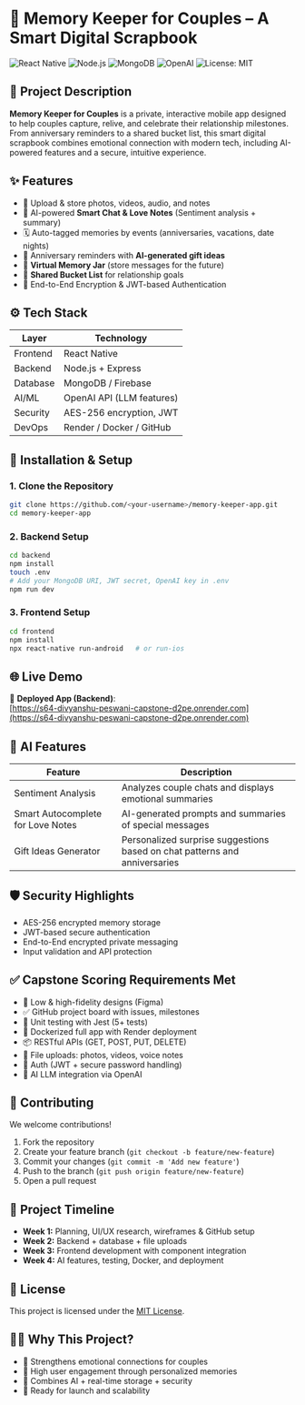 
# 💖 Memory Keeper for Couples – A Smart Digital Scrapbook

![React Native](https://img.shields.io/badge/React_Native-Mobile_App-blue?logo=react)
![Node.js](https://img.shields.io/badge/Node.js-Backend-brightgreen?logo=node.js)
![MongoDB](https://img.shields.io/badge/MongoDB-Database-green?logo=mongodb)
![OpenAI](https://img.shields.io/badge/OpenAI-AI_Features-purple?logo=openai)
![License: MIT](https://img.shields.io/badge/License-MIT-yellow.svg)

## 📝 Project Description

**Memory Keeper for Couples** is a private, interactive mobile app designed to help couples capture, relive, and celebrate their relationship milestones. From anniversary reminders to a shared bucket list, this smart digital scrapbook combines emotional connection with modern tech, including AI-powered features and a secure, intuitive experience.

## ✨ Features

- 📸 Upload & store photos, videos, audio, and notes
- 💬 AI-powered **Smart Chat & Love Notes** (Sentiment analysis + summary)
- 🗓️ Auto-tagged memories by events (anniversaries, vacations, date nights)
- 🎁 Anniversary reminders with **AI-generated gift ideas**
- 🧃 **Virtual Memory Jar** (store messages for the future)
- 🎯 **Shared Bucket List** for relationship goals
- 🔐 End-to-End Encryption & JWT-based Authentication

## ⚙️ Tech Stack

| Layer      | Technology               |
|------------|---------------------------|
| Frontend   | React Native              |
| Backend    | Node.js + Express         |
| Database   | MongoDB / Firebase        |
| AI/ML      | OpenAI API (LLM features) |
| Security   | AES-256 encryption, JWT   |
| DevOps     | Render / Docker / GitHub  |

## 🔧 Installation & Setup

### 1. Clone the Repository
```bash
git clone https://github.com/<your-username>/memory-keeper-app.git
cd memory-keeper-app
```

### 2. Backend Setup
```bash
cd backend
npm install
touch .env
# Add your MongoDB URI, JWT secret, OpenAI key in .env
npm run dev
```

### 3. Frontend Setup
```bash
cd frontend
npm install
npx react-native run-android   # or run-ios
```

## 🌐 Live Demo

🔗 **Deployed App (Backend)**:  
[https://s64-divyanshu-peswani-capstone-d2pe.onrender.com](https://s64-divyanshu-peswani-capstone-d2pe.onrender.com)

## 🧠 AI Features

| Feature                            | Description                                                                 |
|------------------------------------|-----------------------------------------------------------------------------|
| Sentiment Analysis                 | Analyzes couple chats and displays emotional summaries                      |
| Smart Autocomplete for Love Notes | AI-generated prompts and summaries of special messages                      |
| Gift Ideas Generator               | Personalized surprise suggestions based on chat patterns and anniversaries |

## 🛡️ Security Highlights

- AES-256 encrypted memory storage
- JWT-based secure authentication
- End-to-End encrypted private messaging
- Input validation and API protection

## ✅ Capstone Scoring Requirements Met

- 📐 Low & high-fidelity designs (Figma)
- ✅ GitHub project board with issues, milestones
- 🧪 Unit testing with Jest (5+ tests)
- 🚢 Dockerized full app with Render deployment
- 📦 RESTful APIs (GET, POST, PUT, DELETE)
- 💾 File uploads: photos, videos, voice notes
- 🔐 Auth (JWT + secure password handling)
- 🧠 AI LLM integration via OpenAI

## 👥 Contributing

We welcome contributions!

1. Fork the repository
2. Create your feature branch (`git checkout -b feature/new-feature`)
3. Commit your changes (`git commit -m 'Add new feature'`)
4. Push to the branch (`git push origin feature/new-feature`)
5. Open a pull request

## 📅 Project Timeline

- **Week 1:** Planning, UI/UX research, wireframes & GitHub setup  
- **Week 2:** Backend + database + file uploads  
- **Week 3:** Frontend development with component integration  
- **Week 4:** AI features, testing, Docker, and deployment  

## 📃 License

This project is licensed under the [MIT License](LICENSE).

## 🙋‍♀️ Why This Project?

- 💖 Strengthens emotional connections for couples
- 🎯 High user engagement through personalized memories
- 🧠 Combines AI + real-time storage + security
- 📱 Ready for launch and scalability
